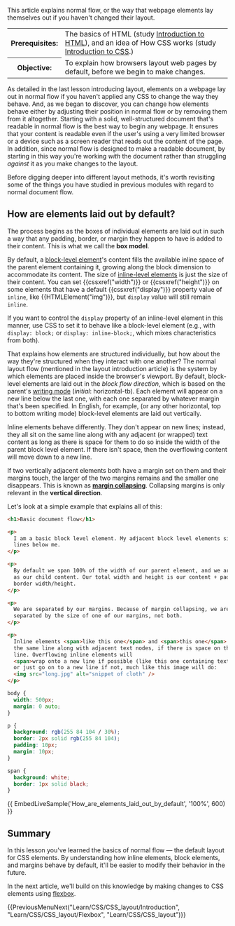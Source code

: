 

This article explains normal flow, or the way that webpage elements lay themselves out if you haven't changed their layout.

<table>
  <tbody>
    <tr>
      <th scope="row">Prerequisites:</th>
      <td>
        The basics of HTML (study
        <a href="/content/Learn/HTML/Introduction_to_HTML"
          >Introduction to HTML</a
        >), and an idea of How CSS works (study
        <a href="/content/Learn/CSS/First_steps">Introduction to CSS</a>.)
      </td>
    </tr>
    <tr>
      <th scope="row">Objective:</th>
      <td>
        To explain how browsers layout web pages by default, before we begin to
        make changes.
      </td>
    </tr>
  </tbody>
</table>

As detailed in the last lesson introducing layout, elements on a webpage lay out in normal flow if you haven't applied any CSS to change the way they behave. And, as we began to discover, you can change how elements behave either by adjusting their position in normal flow or by removing them from it altogether. Starting with a solid, well-structured document that's readable in normal flow is the best way to begin any webpage. It ensures that your content is readable even if the user's using a very limited browser or a device such as a screen reader that reads out the content of the page. In addition, since normal flow is designed to make a readable document, by starting in this way you're working _with_ the document rather than struggling _against_ it as you make changes to the layout.

Before digging deeper into different layout methods, it's worth revisiting some of the things you have studied in previous modules with regard to normal document flow.

## How are elements laid out by default?

The process begins as the boxes of individual elements are laid out in such a way that any padding, border, or margin they happen to have is added to their content. This is what we call the **box model**.

By default, a [block-level element](/content/Glossary/Block-level_content)'s content fills the available inline space of the parent element containing it, growing along the block dimension to accommodate its content. The size of [inline-level elements](/content/Glossary/Inline-level_content) is just the size of their content. You can set {{cssxref("width")}} or {{cssxref("height")}} on some elements that have a default {{cssxref("display")}} property value of `inline`, like {{HTMLElement("img")}}, but `display` value will still remain `inline`.

If you want to control the `display` property of an inline-level element in this manner, use CSS to set it to behave like a block-level element (e.g., with `display: block;` or `display: inline-block;`, which mixes characteristics from both).

That explains how elements are structured individually, but how about the way they're structured when they interact with one another? The normal layout flow (mentioned in the layout introduction article) is the system by which elements are placed inside the browser's viewport. By default, block-level elements are laid out in the _block flow direction_, which is based on the parent's [writing mode](/content/Web/CSS/writing-mode) (_initial_: horizontal-tb). Each element will appear on a new line below the last one, with each one separated by whatever margin that's been specified. In English, for example, (or any other horizontal, top to bottom writing mode) block-level elements are laid out vertically.

Inline elements behave differently. They don't appear on new lines; instead, they all sit on the same line along with any adjacent (or wrapped) text content as long as there is space for them to do so inside the width of the parent block level element. If there isn't space, then the overflowing content will move down to a new line.

If two vertically adjacent elements both have a margin set on them and their margins touch, the larger of the two margins remains and the smaller one disappears. This is known as [**margin collapsing**](/content/Web/CSS/CSS_box_model/Mastering_margin_collapsing).
Collapsing margins is only relevant in the **vertical direction**.

Let's look at a simple example that explains all of this:

```html
<h1>Basic document flow</h1>

<p>
  I am a basic block level element. My adjacent block level elements sit on new
  lines below me.
</p>

<p>
  By default we span 100% of the width of our parent element, and we are as tall
  as our child content. Our total width and height is our content + padding +
  border width/height.
</p>

<p>
  We are separated by our margins. Because of margin collapsing, we are
  separated by the size of one of our margins, not both.
</p>

<p>
  Inline elements <span>like this one</span> and <span>this one</span> sit on
  the same line along with adjacent text nodes, if there is space on the same
  line. Overflowing inline elements will
  <span>wrap onto a new line if possible (like this one containing text)</span>,
  or just go on to a new line if not, much like this image will do:
  <img src="long.jpg" alt="snippet of cloth" />
</p>
```

```css
body {
  width: 500px;
  margin: 0 auto;
}

p {
  background: rgb(255 84 104 / 30%);
  border: 2px solid rgb(255 84 104);
  padding: 10px;
  margin: 10px;
}

span {
  background: white;
  border: 1px solid black;
}
```

{{ EmbedLiveSample('How_are_elements_laid_out_by_default', '100%', 600) }}

## Summary

In this lesson you've learned the basics of normal flow — the default layout for CSS elements. By understanding how inline elements, block elements, and margins behave by default, it'll be easier to modify their behavior in the future.

In the next article, we'll build on this knowledge by making changes to CSS elements using [flexbox](/content/Learn/CSS/CSS_layout/Flexbox).

{{PreviousMenuNext("Learn/CSS/CSS_layout/Introduction", "Learn/CSS/CSS_layout/Flexbox", "Learn/CSS/CSS_layout")}}
